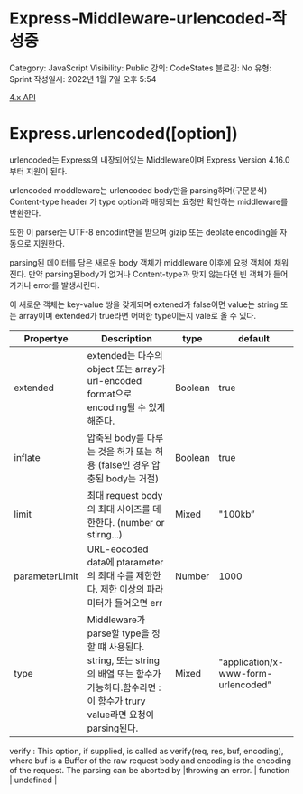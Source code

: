 # Express-Middleware-urlencoded-작성중

Category: JavaScript
Visibility: Public
강의: CodeStates
블로깅: No
유형: Sprint
작성일시: 2022년 1월 7일 오후 5:54

[4.x API](https://expressjs.com/en/api.html)

# Express.urlencoded([option])

urlencoded는 Express의 내장되어있는 Middleware이며 Express Version 4.16.0부터 지원이 된다.

urlencoded moddleware는 urlencoded body만을 parsing하며(구문분석) Content-type header 가 type option과 매칭되는 요청만 확인하는 middleware를 반환한다.

또한 이 parser는 UTF-8 encodint만을 받으며 gizip 또는 deplate encoding을 자동으로 지원한다.

parsing된 데이터를 담은 새로운 body 객체가 middleware 이후에 요청 객체에 채워진다. 만약 parsing된body가 없거나 Content-type과 맞지 않는다면 빈 객체가 들어가거나 error를 발생시킨다.

이 새로운 객체는 key-value 쌍을 갖게되며 extened가 false이면 value는 string 또는 array이며 extended가 true라면 어떠한 type이든지 vale로 올 수 있다.

| Propertye      | Description                                                                                                                                             | type    | default                             |
| -------------- | ------------------------------------------------------------------------------------------------------------------------------------------------------- | ------- | ----------------------------------- |
| extended       | extended는 다수의 object 또는 array가 url-encoded format으로 encoding될 수 있게 해준다.                                                                 | Boolean | true                                |
| inflate        | 압축된 body를 다루는 것을 허가 또는 허용 (false인 경우 압충된 body는 거절)                                                                              | Boolean | true                                |
| limit          | 최대 request body의 최대 사이즈를 데한한다. (number or stirng...)                                                                                       | Mixed   | "100kb”                             |
| parameterLimit | URL-eocoded data에 ptarameter의 최대 수를 제한한다. 제한 이상의 파라미터가 들어오면 err                                                                 | Number  | 1000                                |
| type           | Middleware가 parse할 type을 정할 떄 사용된다. string, 또는 string 의 배열 또는 함수가 가능하다.함수라면 : 이 함수가 trury value라면 요청이 parsing된다. | Mixed   | "application/x-www-form-urlencoded” |

verify : This option, if supplied, is called as verify(req, res, buf, encoding), where buf is a Buffer of the raw request body and encoding is the encoding of the request. The parsing can be aborted by |throwing an error. | function | undefined |
